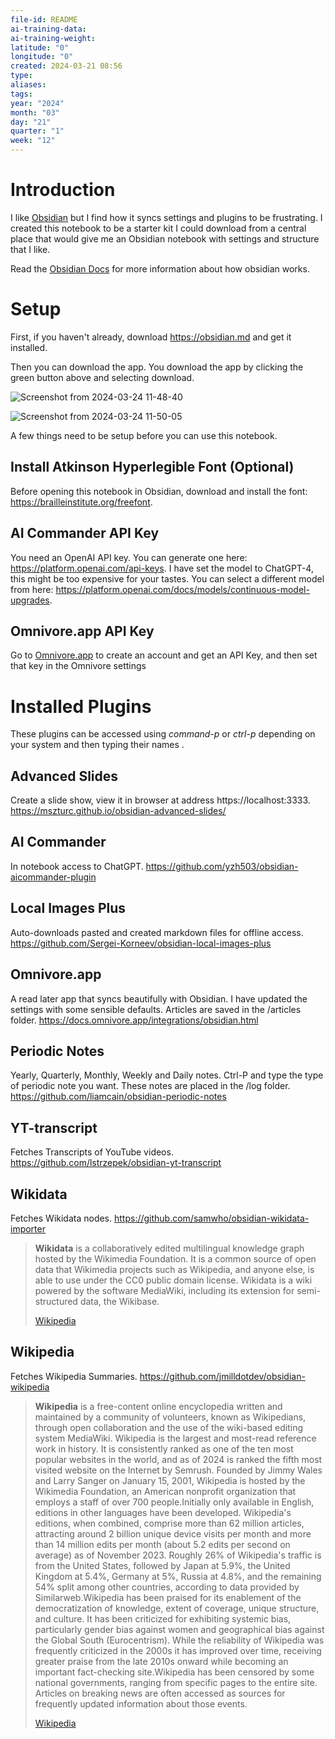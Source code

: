 ```yaml
---
file-id: README
ai-training-data: 
ai-training-weight: 
latitude: "0"
longitude: "0"
created: 2024-03-21 08:56
type: 
aliases: 
tags: 
year: "2024"
month: "03"
day: "21"
quarter: "1"
week: "12"
---
```

# Introduction

I like [Obsidian](https://obsidian.md) but I find how it syncs settings and plugins to be frustrating. I created this notebook to be a starter kit I could download from a central place that would give me an Obsidian notebook with settings and structure that I like. 

Read the [Obsidian Docs](https://help.obsidian.md/Home) for more information about how obsidian works.

# Setup

First, if you haven't already, download https://obsidian.md and get it installed. 

Then you can download the app. You download the app by clicking the green button above and selecting download.

![Screenshot from 2024-03-24 11-48-40](https://github.com/lnsy-dev/obsidian-starter-notebook/assets/41439429/3e43b5e8-2970-47aa-9ee0-d647db871aeb)

![Screenshot from 2024-03-24 11-50-05](https://github.com/lnsy-dev/obsidian-starter-notebook/assets/41439429/055ece04-c4cf-4ba2-88a7-d5b2bcf11586)

A few things need to be setup before you can use this notebook. 

## Install Atkinson Hyperlegible Font (Optional)
Before opening this notebook in Obsidian, download and install the font: https://brailleinstitute.org/freefont.

## AI Commander API Key
You need an OpenAI API key. You can generate one here: https://platform.openai.com/api-keys. I have set the model to ChatGPT-4, this might be too expensive for your tastes. You can select a different model from here: https://platform.openai.com/docs/models/continuous-model-upgrades. 

## Omnivore.app API Key
Go to [Omnivore.app](https://omnivore.app) to create an account and get an API Key, and then set that key in the Omnivore settings

# Installed Plugins 

These plugins can be accessed using *command-p* or *ctrl-p* depending on your system and then typing their names .

## Advanced Slides
Create a slide show, view it in browser at address https://localhost:3333. https://mszturc.github.io/obsidian-advanced-slides/

## AI Commander
In notebook access to ChatGPT. https://github.com/yzh503/obsidian-aicommander-plugin

## Local Images Plus
Auto-downloads pasted and created markdown files for offline access. https://github.com/Sergei-Korneev/obsidian-local-images-plus

## Omnivore.app
A read later app that syncs beautifully with Obsidian. I have updated the settings with some sensible defaults. Articles are saved in the /articles folder. https://docs.omnivore.app/integrations/obsidian.html

## Periodic Notes
Yearly, Quarterly, Monthly, Weekly and Daily notes. Ctrl-P and type the type of periodic note you want. These notes are placed in the /log folder. https://github.com/liamcain/obsidian-periodic-notes

## YT-transcript
Fetches Transcripts of YouTube videos. https://github.com/lstrzepek/obsidian-yt-transcript

## Wikidata
Fetches Wikidata nodes. https://github.com/samwho/obsidian-wikidata-importer
> **Wikidata** is a collaboratively edited multilingual knowledge graph hosted by the Wikimedia Foundation. It is a common source of open data that Wikimedia projects such as Wikipedia, and anyone else, is able to use under the CC0 public domain license. Wikidata is a wiki powered by the software MediaWiki, including its extension for semi-structured data, the Wikibase.
>
> [Wikipedia](https://en.wikipedia.org/wiki/Wikidata)



## Wikipedia
Fetches Wikipedia Summaries. https://github.com/jmilldotdev/obsidian-wikipedia
> **Wikipedia** is a free-content online encyclopedia written and maintained by a community of volunteers, known as Wikipedians, through open collaboration and the use of the wiki-based editing system MediaWiki. Wikipedia is the largest and most-read reference work in history. It is consistently ranked as one of the ten most popular websites in the world, and as of 2024 is ranked the fifth most visited website on the Internet by Semrush. Founded by Jimmy Wales and Larry Sanger on January 15, 2001, Wikipedia is hosted by the Wikimedia Foundation, an American nonprofit organization that employs a staff of over 700 people.Initially only available in English, editions in other languages have been developed. Wikipedia's editions, when combined, comprise more than 62 million articles, attracting around 2 billion unique device visits per month and more than 14 million edits per month (about 5.2 edits per second on average)  as of November 2023. Roughly 26% of Wikipedia's traffic is from the United States, followed by Japan at 5.9%, the United Kingdom at 5.4%, Germany at 5%, Russia at 4.8%, and the remaining 54% split among other countries, according to data provided by Similarweb.Wikipedia has been praised for its enablement of the democratization of knowledge, extent of coverage, unique structure, and culture. It has been criticized for exhibiting systemic bias, particularly gender bias against women and geographical bias against the Global South (Eurocentrism). While the reliability of Wikipedia was frequently criticized in the 2000s it has improved over time, receiving greater praise from the late 2010s onward while becoming an important fact-checking site.Wikipedia has been censored by some national governments, ranging from specific pages to the entire site. Articles on breaking news are often accessed as sources for frequently updated information about those events.
>
> [Wikipedia](https://en.wikipedia.org/wiki/Wikipedia)
